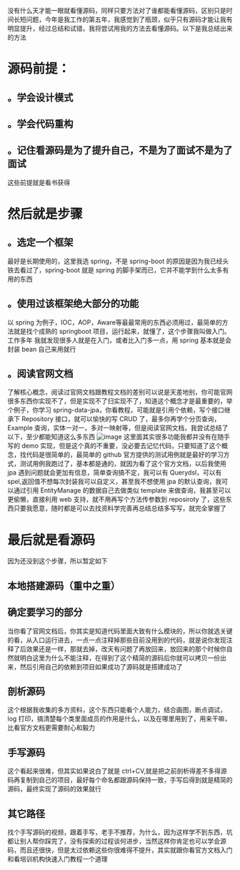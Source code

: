 没有什么天才能一眼就看懂源码，同样只要方法对了谁都能看懂源码，区别只是时间长短问题，今年是我工作的第五年，我感觉到了瓶颈，似乎只有源码才能让我有明显提升，经过总结和试错，我将尝试用我的方法去看懂源码。以下是我总结出来的方法
# 源码前提：
## 。学会设计模式
## 。学会代码重构
## 。记住看源码是为了提升自己，不是为了面试不是为了面试
这些前提就是看书获得
# 然后就是步骤
## 。选定一个框架
最好是长期使用的，这里我选 spring，不是 spring-boot 的原因是因为我已经头铁去看过了，spring-boot 就是 spring 的脚手架而已，它并不能学到什么太多有用的东西
## 。使用过该框架绝大部分的功能
以 spring 为例子，IOC，AOP，Aware等最最常用的东西必须用过，最简单的方法就是找个成熟的 springboot 项目，运行起来，就懂了，这个步骤我叫做入门。工作多年
我就发现很多人就是在入门，或者比入门多一点，用 spring 基本就是会封装 bean 自己来用就行
## 。阅读官网文档
了解核心概念，阅读过官网文档跟教程文档的差别可以说是天差地别，你可能官网很多东西你实现不了，但是实现不了归实现不了，知道这个概念才是最重要的，举个例子，你学习 spring-data-jpa，你看教程，可能就是引用个依赖，写个接口继承下 Repository 接口，就可以愉快的写 CRUD 了，最多你再学个分页查询，Example 查询，实体一对一，多对一映射等，但是阅读官网文档，我尝试总结了以下，至少都能知道这么多东西
![image](https://user-images.githubusercontent.com/40890438/163208348-ac90cad2-ad6f-4fe6-9c44-0ee4c27a241c.png)
这里面其实很多功能我都并没有在随手写的 demo 实现，但是这个真的不重要，没必要去记忆代码，只要知道了这个概念，找代码是很简单的，最简单的 github 官方提供的测试用例就是最好的学习方式，测试用例我跑过了，基本都是通的，就因为看了这个官方文档，以后我使用 jpa 遇到问题就会更加有信息，简单查询搞不定，我可以有 Querydsl，可以有 spel,返回值不想每次封装我可以自定义，甚至我不想使用 jpa 的默认查询，我可以通过引用 EntityManage 的数据自己去做类似 template 来做查询，我甚至可以更偷懒，直接利用 web 支持，就不用再写个方法传参数到 reposiroty 了，这些东西只要我愿意，随时都是可以去找资料学完善再总结总结多写写，就完全掌握了
# 最后就是看源码
因为还没到这个步骤，所以暂定如下
## 本地搭建源码（重中之重）
## 确定要学习的部分
当你看了官网文档后，你其实是知道代码里面大致有什么模块的，所以你就选关键的看，从入口运行进去，一点一点注释掉那些目前没用到的代码，就是说你发现注释了后效果还是一样，那就去掉，改天有问题了再放回来，放回来的那个时候你自然就明白这里为什么不能注释，在得到了这个精简的源码后你就可以拷贝一份出来，然后引用自己的依赖到项目如果成功了源码就是搭建成功了
## 剖析源码
这个根据我收集的多方资料，这个东西只能看个人能力，结合画图，断点调试，log 打印，搞清楚每个类里面成员的作用是什么，以及在哪里用到了，用来干嘛，比看官方文档更需要耐心和毅力
## 手写源码
这个看起来很难，但其实如果说白了就是 ctrl+CV,就是把之前剖析得差不多得源码再复制到自己的项目，最好每个命名都跟源码保持一致，手写后得到就是精简的源码，最终实现了源码的效果就行
## 其它路径
找个手写源码的视频，跟着手写，老手不推荐，为什么，因为这样学不到东西，坑都让别人帮你踩完了，没有探索的过程谈何进步，当然这样你肯定也可以学会源码，而且还很快，但是太过依赖这些你很难得不提升，其实就跟你看官方文档入门和看培训机构快速入门教程一个道理


